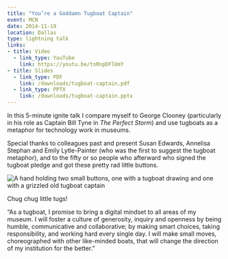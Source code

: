 ```yaml
---
title: "You’re a Goddamn Tugboat Captain"
event: MCN
date: 2014-11-19
location: Dallas
type: lightning talk
links:
- title: Video
  - link_type: YouTube
    link: https://youtu.be/toRnpDFlUmY
- title: Slides 
  - link_type: PDF
    link: /downloads/tugboat-captain.pdf
  - link_type: PPTX
    link: /downloads/tugboat-captain.pptx
---
```


In this 5-minute ignite talk I compare myself to George Clooney (particularly in his role as Captain Bill Tyne in *The Perfect Storm*) and use tugboats as a metaphor for technology work in museums. 

Special thanks to colleagues past and present Susan Edwards, Annelisa Stephan and Emily Lytle-Painter (who was the first to suggest the tugboat metaphor), and to the fifty or so people who afterward who signed the tugboat pledge and got these pretty rad little buttons.

![A hand holding two small buttons, one with a tugboat drawing and one with a grizzled old tugboat captain](tugboat-buttons.jpg)

Chug chug little tugs!

“As a tugboat, I promise to bring a digital mindset to all areas of my museum. I will foster a culture of generosity, inquiry and openness by being humble, communicative and collaborative; by making smart choices, taking responsibility, and working hard every single day. I will make small moves, choreographed with other like-minded boats, that will change the direction of my institution for the better.”
